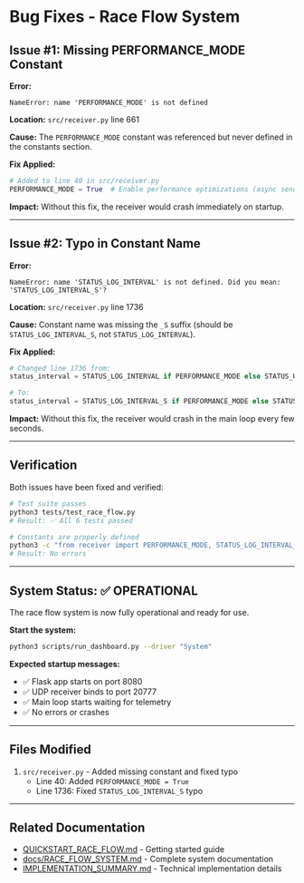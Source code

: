 # Bug Fixes - Race Flow System

## Issue #1: Missing PERFORMANCE_MODE Constant

**Error:**
```
NameError: name 'PERFORMANCE_MODE' is not defined
```

**Location:** `src/receiver.py` line 661

**Cause:** The `PERFORMANCE_MODE` constant was referenced but never defined in the constants section.

**Fix Applied:**
```python
# Added to line 40 in src/receiver.py
PERFORMANCE_MODE = True  # Enable performance optimizations (async sends, reduced logging)
```

**Impact:** Without this fix, the receiver would crash immediately on startup.

---

## Issue #2: Typo in Constant Name

**Error:**
```
NameError: name 'STATUS_LOG_INTERVAL' is not defined. Did you mean: 'STATUS_LOG_INTERVAL_S'?
```

**Location:** `src/receiver.py` line 1736

**Cause:** Constant name was missing the `_S` suffix (should be `STATUS_LOG_INTERVAL_S`, not `STATUS_LOG_INTERVAL`).

**Fix Applied:**
```python
# Changed line 1736 from:
status_interval = STATUS_LOG_INTERVAL if PERFORMANCE_MODE else STATUS_UPDATE_INTERVAL_S

# To:
status_interval = STATUS_LOG_INTERVAL_S if PERFORMANCE_MODE else STATUS_UPDATE_INTERVAL_S
```

**Impact:** Without this fix, the receiver would crash in the main loop every few seconds.

---

## Verification

Both issues have been fixed and verified:

```bash
# Test suite passes
python3 tests/test_race_flow.py
# Result: ✅ All 6 tests passed

# Constants are properly defined
python3 -c "from receiver import PERFORMANCE_MODE, STATUS_LOG_INTERVAL_S, STATUS_UPDATE_INTERVAL_S"
# Result: No errors
```

---

## System Status: ✅ OPERATIONAL

The race flow system is now fully operational and ready for use.

**Start the system:**
```bash
python3 scripts/run_dashboard.py --driver "System"
```

**Expected startup messages:**
- ✅ Flask app starts on port 8080
- ✅ UDP receiver binds to port 20777
- ✅ Main loop starts waiting for telemetry
- ✅ No errors or crashes

---

## Files Modified

1. `src/receiver.py` - Added missing constant and fixed typo
   - Line 40: Added `PERFORMANCE_MODE = True`
   - Line 1736: Fixed `STATUS_LOG_INTERVAL_S` typo

---

## Related Documentation

- [QUICKSTART_RACE_FLOW.md](QUICKSTART_RACE_FLOW.md) - Getting started guide
- [docs/RACE_FLOW_SYSTEM.md](docs/RACE_FLOW_SYSTEM.md) - Complete system documentation
- [IMPLEMENTATION_SUMMARY.md](IMPLEMENTATION_SUMMARY.md) - Technical implementation details
